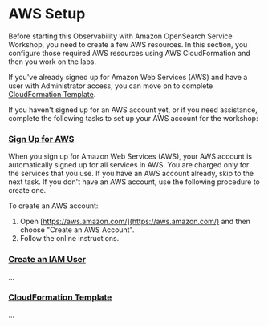 # AWS Setup
Before starting this Observability with Amazon OpenSearch Service Workshop, you need to create a few AWS resources. In this section, you configure those required AWS resources using AWS CloudFormation and then you work on the labs.

If you've already signed up for Amazon Web Services (AWS) and have a user with Administrator access, you can move on to complete [CloudFormation Template](https://catalog.us-east-1.prod.workshops.aws/workshops/1abb648b-2ef8-442c-a731-efbcb69c1e1e/en-US/020-getting-started/02-aws-owner-account/03-cloudformation).

If you haven't signed up for an AWS account yet, or if you need assistance, complete the following tasks to set up your AWS account for the workshop:

### [Sign Up for AWS]()
When you sign up for Amazon Web Services (AWS), your AWS account is automatically signed up for all services in AWS. You are charged only for the services that you use. If you have an AWS account already, skip to the next task. If you don't have an AWS account, use the following procedure to create one.

To create an AWS account:

1. Open [https://aws.amazon.com/](https://aws.amazon.com/)  and then choose "Create an AWS Account".
2. Follow the online instructions.

### [Create an IAM User](https://catalog.us-east-1.prod.workshops.aws/workshops/1abb648b-2ef8-442c-a731-efbcb69c1e1e/en-US/020-getting-started/02-aws-owner-account/02-creat-iam-user)
...
### [CloudFormation Template](https://catalog.us-east-1.prod.workshops.aws/workshops/1abb648b-2ef8-442c-a731-efbcb69c1e1e/en-US/020-getting-started/02-aws-owner-account/03-cloudformation)
...
